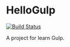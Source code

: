 # HelloGulp

[![Build Status][travis-image]][travis-url]

A project for learn Gulp.

[travis-url]: https://travis-ci.org/happy2discover/HelloGulp
[travis-image]: https://travis-ci.org/happy2discover/HelloGulp.svg?branch=master

